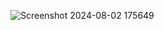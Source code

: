 ![Screenshot 2024-08-02 175649](https://github.com/user-attachments/assets/4e4ced03-b10d-4fa9-99d5-19b3703d431c)
